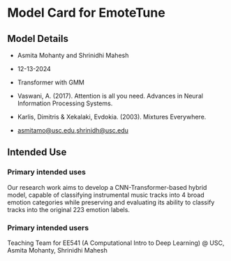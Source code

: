 # Model Card for EmoteTune

## Model Details 
* Asmita Mohanty and Shrinidhi Mahesh 
* 12-13-2024
* Transformer with GMM

* Vaswani, A. (2017). Attention is all you need. Advances in Neural Information Processing Systems.
* Karlis, Dimitris & Xekalaki, Evdokia. (2003). Mixtures Everywhere.

* asmitamo@usc.edu,shrinidh@usc.edu

## Intended Use 

### Primary intended uses
Our research work aims to develop a CNN-Transformer-based hybrid model, capable of classifying instrumental music tracks into 4 broad emotion categories while preserving and evaluating its ability to classify tracks into the original 223 emotion labels.

### Primary intended users

Teaching Team for EE541 (A Computational Intro to Deep Learning) @ USC, Asmita Mohanty, Shrinidhi Mahesh
